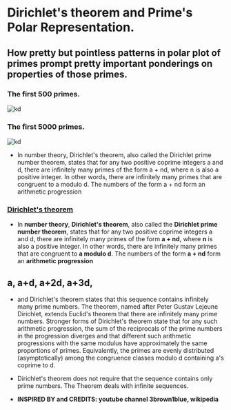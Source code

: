 # Dirichlet's theorem and Prime's Polar Representation.
## How pretty but pointless patterns in polar plot of primes prompt pretty important ponderings on properties of those primes.
### The first 500 primes.
![kd](https://i.ibb.co/DQRw2Lq/newplot-13.png)
### The first 5000 primes.
![kd](https://i.ibb.co/VmRS4Lx/newplot6.png)



* In number theory, Dirichlet's theorem, also called the Dirichlet prime number theorem, states that for any two positive coprime integers a and d, there are infinitely many primes of the form a + nd, where n is also a positive integer. In other words, there are infinitely many primes that are congruent to a modulo d. The numbers of the form a + nd form an arithmetic progression

### [Dirichlet's theorem](https://en.wikipedia.org/wiki/Dirichlet%27s_theorem_on_arithmetic_progressions)
* In **number theory**, **Dirichlet's theorem**, also called the **Dirichlet prime number theorem**, 
  states that for any two positive coprime integers a and d, there are infinitely many primes of the form **a + nd**, 
  where **n** is also a positive integer. 
  In other words, there are infinitely many primes that are congruent to **a modulo d**. 
  The numbers of the form **a + nd** form an **arithmetic progression**

##   a, a+d, a+2d, a+3d,

* and Dirichlet's theorem states that this sequence contains infinitely many prime numbers.
  The theorem, named after Peter Gustav Lejeune Dirichlet, extends Euclid's theorem that there are infinitely many prime numbers. 
  Stronger forms of Dirichlet's theorem state that for any such arithmetic progression, 
  the sum of the reciprocals of the prime numbers in the progression diverges and that different such arithmetic progressions with the 
  same modulus have approximately the same proportions of primes. 
  Equivalently, the primes are evenly distributed (asymptotically) among the congruence classes modulo d containing a's coprime to d.

* Dirichlet's theorem does not require that the sequence contains only prime numbers. The Theorem deals with infinite sequences.

* **INSPIRED BY and CREDITS: youtube channel 3brown1blue, wikipedia**
